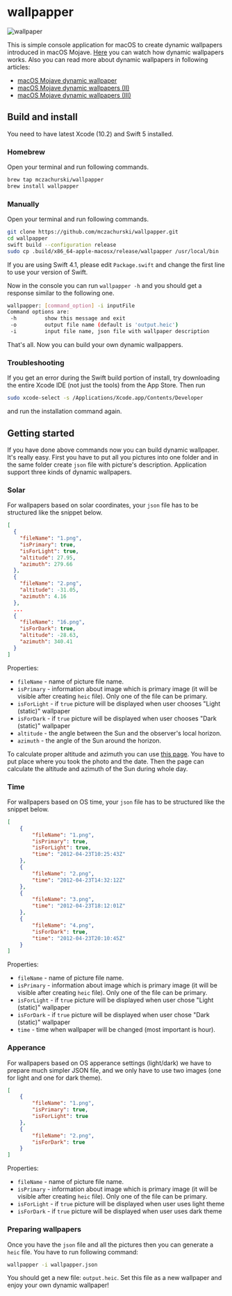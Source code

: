 # wallpapper

![wallpaper](Images/wallpaper.png)

This is simple console application for macOS to create dynamic wallpapers introduced in macOS Mojave. [Here](https://www.youtube.com/watch?v=TVqfPzdsbzY) you can watch how dynamic wallpapers works. Also you can read more about dynamic wallpapers in following articles:

- [macOS Mojave dynamic wallpaper](https://itnext.io/macos-mojave-dynamic-wallpaper-fd26b0698223)
- [macOS Mojave dynamic wallpapers (II)](https://itnext.io/macos-mojave-dynamic-wallpapers-ii-f8b1e55c82f)
- [macOS Mojave dynamic wallpapers (III)](https://itnext.io/macos-mojave-wallpaper-iii-c747c30935c4)

## Build and install

You need to have latest Xcode (10.2) and Swift 5 installed.

### Homebrew

Open your terminal and run following commands.

```bash
brew tap mczachurski/wallpapper
brew install wallpapper
```

### Manually

Open your terminal and run following commands.

```bash
git clone https://github.com/mczachurski/wallpapper.git
cd wallpapper
swift build --configuration release
sudo cp .build/x86_64-apple-macosx/release/wallpapper /usr/local/bin
```

If you are using Swift 4.1, please edit `Package.swift` and change the first line to use your version of Swift.

Now in the console you can run `wallpapper -h` and you should get a response similar to the following one.

```bash
wallpapper: [command_option] -i inputFile
Command options are:
 -h			show this message and exit
 -o			output file name (default is 'output.heic')
 -i			input file name, json file with wallpaper description
```

That's all. Now you can build your own dynamic wallpappers.

### Troubleshooting

If you get an error during the Swift build portion of install, try downloading the entire Xcode IDE (not just the tools) from the App Store. Then run

```bash
sudo xcode-select -s /Applications/Xcode.app/Contents/Developer 
```

and run the installation command again.

## Getting started

If you have done above commands now you can build dynamic wallpaper. It's really easy. First you have to put all you pictures into one folder and in the same folder create `json` file with picture's description. Application support three kinds of dynamic wallpapers. 

### Solar

For wallpapers based on solar coordinates, your `json` file has to be structured like the snippet below.

```json
[
  {
    "fileName": "1.png",
    "isPrimary": true,
    "isForLight": true,
    "altitude": 27.95,
    "azimuth": 279.66
  },
  {
    "fileName": "2.png",
    "altitude": -31.05,
    "azimuth": 4.16
  },
  ...
  {
    "fileName": "16.png",
    "isForDark": true,
    "altitude": -28.63,
    "azimuth": 340.41
  }
]
```

Properties:

- `fileName` - name of picture file name.
- `isPrimary` - information about image which is primary image (it will be visible after creating `heic` file). Only one of the file can be primary.
- `isForLight` - if `true` picture will be displayed when user chooses "Light (static)" wallpaper
- `isForDark` - if `true` picture will be displayed when user chooses "Dark (static)" wallpaper
- `altitude` - the angle between the Sun and the observer's local horizon.
- `azimuth` - the angle of the Sun around the horizon.

To calculate proper altitude and azimuth you can use [this page](https://keisan.casio.com/exec/system/1224682277). You have to put place where you took the photo and the date. Then the page can calculate the altitude and azimuth of the Sun during whole day.

### Time

For wallpapers based on OS time, your `json` file has to be structured like the snippet below.

```json
[
    {
        "fileName": "1.png",
        "isPrimary": true,
        "isForLight": true,
        "time": "2012-04-23T10:25:43Z"
    },
    {
        "fileName": "2.png",
        "time": "2012-04-23T14:32:12Z"
    },
    {
        "fileName": "3.png",
        "time": "2012-04-23T18:12:01Z"
    },
    {
        "fileName": "4.png",
        "isForDark": true,
        "time": "2012-04-23T20:10:45Z"
    }
]
```

Properties:

- `fileName` - name of picture file name.
- `isPrimary` - information about image which is primary image (it will be visible after creating `heic` file). Only one of the file can be primary.
- `isForLight` - if `true` picture will be displayed when user chose "Light (static)" wallpaper
- `isForDark` - if `true` picture will be displayed when user chose "Dark (static)" wallpaper
- `time` - time when wallpaper will be changed (most important is hour).

### Apperance

For wallpapers based on OS apperance settings (light/dark) we have to prepare much simpler JSON file, and we only have to use two images (one for light and one for dark theme). 

```json
[
    {
        "fileName": "1.png",
        "isPrimary": true,
        "isForLight": true
    },
    {
        "fileName": "2.png",
        "isForDark": true
    }
]
```

Properties:

- `fileName` - name of picture file name.
- `isPrimary` - information about image which is primary image (it will be visible after creating `heic` file). Only one of the file can be primary.
- `isForLight` - if `true` picture will be displayed when user uses light theme
- `isForDark` - if `true` picture will be displayed when user uses dark theme

### Preparing wallpapers

Once you have the `json` file and all the pictures then you can generate a `heic` file. You have to run following command:

```bash
wallpapper -i wallpapper.json
```

You should get a new file: `output.heic`. Set this file as a new wallpaper and enjoy your own dynamic wallpaper! 
